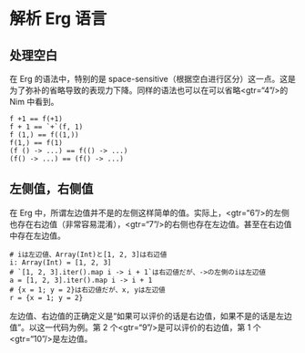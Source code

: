 # 解析 Erg 语言

## 处理空白

在 Erg 的语法中，特别的是 space-sensitive（根据空白进行区分）这一点。这是为了弥补的省略导致的表现力下降。同样的语法也可以在可以省略<gtr=“4”/>的 Nim 中看到。


```erg
f +1 == f(+1)
f + 1 == `+`(f, 1)
f (1,) == f((1,))
f(1,) == f(1)
(f () -> ...) == f(() -> ...)
(f() -> ...) == (f() -> ...)
```

## 左侧值，右侧值

在 Erg 中，所谓左边值并不是的左侧这样简单的值。实际上，<gtr=“6”/>的左侧也存在右边值（非常容易混淆），<gtr=“7”/>的右侧也存在左边值。甚至在右边值中存在左边值。


```erg
# iは左辺値、Array(Int)と[1, 2, 3]は右辺値
i: Array(Int) = [1, 2, 3]
# `[1, 2, 3].iter().map i -> i + 1`は右辺値だが、->の左側のiは左辺値
a = [1, 2, 3].iter().map i -> i + 1
# {x = 1; y = 2}は右辺値だが、x, yは左辺値
r = {x = 1; y = 2}
```

左边值、右边值的正确定义是“如果可以评价的话是右边值，如果不是的话是左边值”。以这一代码为例。第 2 个<gtr=“9”/>是可以评价的右边值，第 1 个<gtr=“10”/>是左边值。

